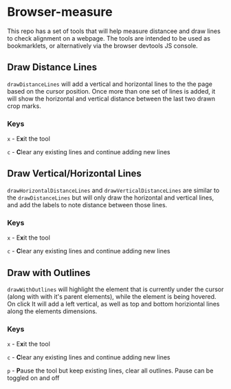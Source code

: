 # Browser-measure
This repo has a set of tools that will help measure distancee and draw lines to check alignment on a webpage. The tools are intended to be used as bookmarklets, or alternatively via the browser devtools JS console.


## Draw Distance Lines 
`drawDistanceLines` will add a vertical and horizontal lines to the the page based on the cursor position. Once more than one set of lines is added, it will show the horizontal and vertical distance between the last two drawn crop marks.

### Keys
`x` - E**x**it the tool

`c` - **C**lear any existing lines and continue adding new lines

## Draw Vertical/Horizontal Lines 
`drawHorizontalDistanceLines` and `drawVerticalDistanceLines` are similar to the `drawDistanceLines` but will only draw the horizontal and vertical lines, and add the labels to note distance between those lines.

### Keys
`x` - E**x**it the tool

`c` - **C**lear any existing lines and continue adding new lines


## Draw with Outlines
`drawWithOutlines` will highlight the element that is currently under the cursor (along with with it's parent elements), while the element is being hovered. On click It will add a left vertical, as well as top and bottom horiziontal lines along the elements dimensions. 

### Keys
`x` - E**x**it the tool

`c` - **C**lear any existing lines and continue adding new lines

`p` - **P**ause the tool but keep existing lines, clear all outlines. Pause can be toggled on and off
